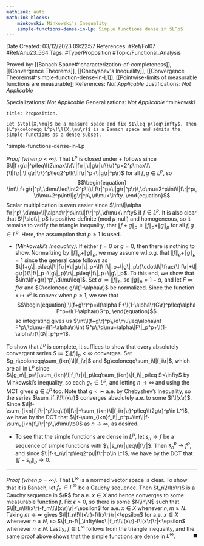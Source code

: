 ```yaml
---
mathLink: auto
mathLink-blocks:
    minkowski: Minkowski’s Inequality
    simple-functions-dense-in-Lp: Simple functions dense in $L^p$
---
```


<div class="topSpace"></div>

Date Created: 03/12/2023 09:22:57
References: #Ref/Fol07 #Ref/Anu23_564
Tags: #Type/Proposition #Topic/Functional_Analysis

Proved by: [[Banach Space#^characterization-of-completeness]], [[Convergence Theorems]], [[Chebyshev's Inequality]], [[Convergence Theorems#^simple-function-dense-in-L1]], [[Pointwise-limits of measurable functions are measurable]]
References: <i>Not Applicable</i>
Justifications: <i>Not Applicable</i>

Specializations: <i>Not Applicable</i>
Generalizations: <i>Not Applicable</i>
^minkowski

``` ad-Proposition
title: Proposition.

Let $\tpl{X,\mu}$ be a measure space and fix $1\leq p\leq\infty$. Then $L^p\coloneqq L^p\!\l(X,\mu\r)$ is a Banach space and admits the simple functions as a dense subset.

```
^simple-functions-dense-in-Lp

<i>Proof (when $p<\infty$).</i> That $L^p$ is closed under $+$ follows since $\l|f+g\r|^p\leq\l(2\max\l\{\l|f\r|,\l|g\r|\r\}\r)^p=2^p\max\l\{\l|f\r|,\l|g\r|\r\}^p\leq2^p\l(\l|f\r|^p+\l|g\r|^p\r)$ for all $f,g\in L^p$, so
$$\begin{equation}
    \int\l|f+g\r|^p\,\d\mu\leq\int2^p\l(\l|f\r|^p+\l|g\r|^p\r)\,\d\mu=2^p\int\l|f\r|^p\,\d\mu+2^p\int\l|g\r|^p\,\d\mu<\infty.
\end{equation}$$
Scalar multiplication is even easier since $\int\l|\alpha f\r|^p\,\d\mu=\l|\alpha\r|^p\int\l|f\r|^p\,\d\mu<\infty$ if $f\in L^p$. It is also clear that $\|\slot\|_p$ is positive-definite (mod $\mu$-null) and homogeneous, so it remains to verify the triangle inequality, that $\|f+g\|_p\leq\|f\|_p+\|g\|_p$ for all $f,g\in L^p$. Here, the assumption that $p\geq1$ is used.
* <i>(Minkowski’s Inequality)</i>. If either $f=0$ or $g=0$, then there is nothing to show. Normalizing by $\|f\|_p+\|g\|_p$, we may assume w.l.o.g. that $\|f\|_p+\|g\|_p=1$ since the general case follows as $\|f+g\|_p\leq\|\l|f\r|+\l|g\r|\|_p=\l(\|f\|_p+\|g\|_p\r)\cdot\l\|\frac{\l|f\r|+\l|g\r|}{\|f\|_p+\|g\|_p}\r\|_p\leq\|f\|_p+\|g\|_p$. To this end, we show that $\int\l(f+g\r)^p\,\d\mu\leq1$. Set $\alpha\coloneqq\|f\|_p$, so $\|g\|_p=1-\alpha$, and let $F\coloneqq f/\alpha$ and $G\coloneqq g/\l(1-\alpha\r)$ be normalized. Since the function $x\mapsto x^p$ is convex when $p\geq1$, we see that
    $$\begin{equation}
        \l(f+g\r)^p=\l(\alpha F+\l(1-\alpha\r)G\r)^p\leq\alpha F^p+\l(1-\alpha\r)G^p,
    \end{equation}$$
    so integrating gives us $\int\l(f+g\r)^p\,\d\mu\leq\alpha\int F^p\,\d\mu+\l(1-\alpha\r)\int G^p\,\d\mu=\alpha\|F\|_p^p+\l(1-\alpha\r)\|G\|_p^p=1$.

To show that $L^p$ is complete, it suffices to show that every absolutely convergent series $S\coloneqq\sum_i\|f_i\|_p<\infty$ converges. Set $g_n\coloneqq\sum_{i<n}\l|f_i\r|$ and $g\coloneqq\sum_i\l|f_i\r|$, which are all in $L^p$ since $\|g_n\|_p=\|\sum_{i<n}\l|f_i\r|\|_p\leq\sum_{i<n}\|f_i\|_p\leq S<\infty$ by Minkowski’s inequality, so each $g_n\in L^p$, and letting $n\to\infty$ and using the MCT gives $g\in L^p$ too. Note that $g<\infty$ a.e. by Chebyshev’s Inequality, so the series $\sum_if_i\!\l(x\r)$ converges absolutely a.e. to some $f\l(x\r)$. Since $\l|f-\sum_{i<n}f_i\r|^p\leq\l(\l|f\r|+\sum_{i<n}\l|f_i\r|\r)^p\leq\l(2g\r)^p\in L^1$, we have by the DCT that $\|f-\sum_{i<n}f_i\|_p^p=\int\l|f-\sum_{i<n}f_i\r|^p\,\d\mu\to0$ as $n\to\infty$, as desired.
* To see that the simple functions are dense in $L^p$, let $s_n\to f$ be a sequence of simple functions with $\l|s_n\r|\leq\l|f\r|$. Then $s_n^p\to f^p$, and since $\l|f-s_n\r|^p\leq2^p\l|f\r|^p\in L^1$, we have by the DCT that $\|f-s_n\|_p\to0$.

---

<i>Proof (when $p=\infty$).</i> That $L^\infty$ is a normed vector space is clear. To show that it is Banach, let $f_n\in L^\infty$ be a Cauchy sequence. Then $f_n\!\l(x\r)$ is a Cauchy sequence in $\R$ for a.e. $x\in X$ and hence converges to some measurable function $f$. Fix $\epsilon>0$, so there is some $N\in\N$ such that $\l|f_n\!\l(x\r)-f_m\!\l(x\r)\r|<\epsilon$ for a.e. $x\in X$ whenever $n,m\geq N$. Taking $m\to\infty$ gives $\l|f_n\!\l(x\r)-f\l(x\r)\r|<\epsilon$ for a.e. $x\in X$ whenever $n\geq N$, so $\|f_n-f\|_\infty\leq\l|f_n\!\l(x\r)-f\l(x\r)\r|<\epsilon$ whenever $n\geq N$. Lastly, $f\in L^\infty$ follows from the triangle inequality, and the same proof above shows that the simple functions are dense in $L^\infty$.<span style="float:right;">$\blacksquare$</span>
